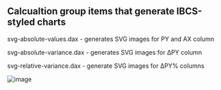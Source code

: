## Calcualtion group items that generate IBCS-styled charts

svg-absolute-values.dax - generates SVG images for PY and AX column 

svg-absolute-variance.dax - generates SVG images for ΔPY column

svg-relative-variance.dax - generate SVG images for ΔPY% columns

![image](https://github.com/avatorl/IBCS-for-Power-BI/assets/59934292/c8c1125b-76c3-42dc-9a85-ddd53e5d0e35)



